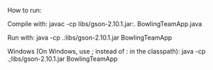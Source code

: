 How to run:


Compile with: javac -cp libs/gson-2.10.1.jar:. BowlingTeamApp.java


Run with: java -cp .:libs/gson-2.10.1.jar BowlingTeamApp


Windows (On Windows, use ; instead of : in the classpath): java -cp .;libs/gson-2.10.1.jar BowlingTeamApp 
